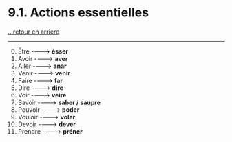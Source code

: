 # 9.1. Actions essentielles

[...retour en arriere](../../menu_fiches.md)

---

0. Être  ----> **èsser**
1. Avoir  ----> **aver**
2. Aller  ----> **anar**
3. Venir  ----> **venir**
4. Faire  ----> **far**
5. Dire  ----> **dire**
6. Voir  ----> **veire**
7. Savoir  ----> **saber / saupre**
8. Pouvoir  ----> **poder**
9. Vouloir  ----> **voler**
10. Devoir  ----> **dever**
11. Prendre ----> **préner**